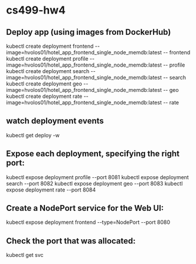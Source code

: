 # cs499-hw4


## Deploy app (using images from DockerHub)

kubectl create deployment frontend --image=hvolos01/hotel_app_frontend_single_node_memdb:latest -- frontend
kubectl create deployment profile --image=hvolos01/hotel_app_frontend_single_node_memdb:latest -- profile
kubectl create deployment search --image=hvolos01/hotel_app_frontend_single_node_memdb:latest -- search
kubectl create deployment geo --image=hvolos01/hotel_app_frontend_single_node_memdb:latest -- geo
kubectl create deployment rate --image=hvolos01/hotel_app_frontend_single_node_memdb:latest -- rate

## watch deployment events

kubectl get deploy -w

## Expose each deployment, specifying the right port:

kubectl expose deployment profile --port 8081
kubectl expose deployment search --port 8082
kubectl expose deployment geo --port 8083
kubectl expose deployment rate --port 8084

## Create a NodePort service for the Web UI:

kubectl expose deployment frontend --type=NodePort --port 8080 

## Check the port that was allocated:
kubectl get svc
